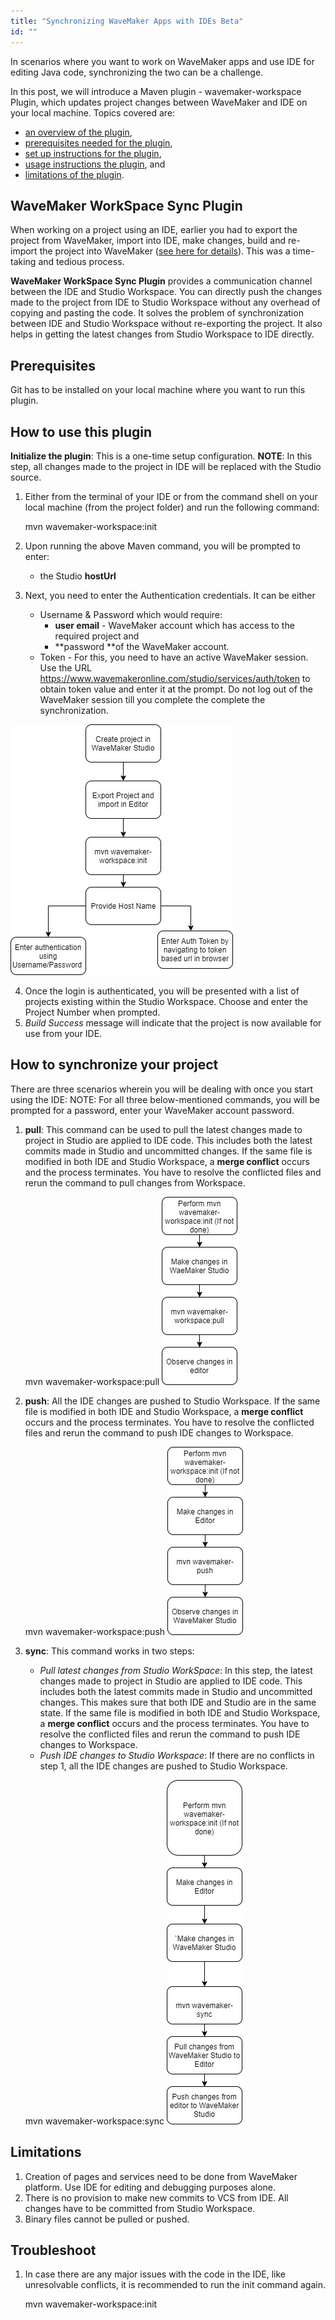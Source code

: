 ```yaml
---
title: "Synchronizing WaveMaker Apps with IDEs Beta"
id: ""
---
```


In scenarios where you want to work on WaveMaker apps and use IDE for editing Java code, synchronizing the two can be a challenge.

In this post, we will introduce a Maven plugin - wavemaker-workspace Plugin, which updates project changes between WaveMaker and IDE on your local machine. Topics covered are:

- [an overview of the plugin](#overview),
- [prerequisites needed for the plugin](#prereq),
- [set up instructions for the plugin](#setup),
- [usage instructions the plugin](#usage), and
- [limitations of the plugin](#limits).

## WaveMaker WorkSpace Sync Plugin

When working on a project using an IDE, earlier you had to export the project from WaveMaker, import into IDE, make changes, build and re-import the project into WaveMaker ([see here for details](/learn/app-development/dev-integration/extending-application-using-ides/)). This was a time-taking and tedious process.

**WaveMaker WorkSpace Sync Plugin** provides a communication channel between the IDE and Studio Workspace. You can directly push the changes made to the project from IDE to Studio Workspace without any overhead of copying and pasting the code. It solves the problem of synchronization between IDE and Studio Workspace without re-exporting the project. It also helps in getting the latest changes from Studio Workspace to IDE directly.

## Prerequisites

Git has to be installed on your local machine where you want to run this plugin.

## How to use this plugin

**Initialize the plugin**: This is a one-time setup configuration. **NOTE**: In this step, all changes made to the project in IDE will be replaced with the Studio source.

1. Either from the terminal of your IDE or from the command shell on your local machine (from the project folder) and run the following command:
    
    mvn wavemaker-workspace:init
    
2. Upon running the above Maven command, you will be prompted to enter:
    - the Studio **hostUrl**
3. Next, you need to enter the Authentication credentials. It can be either
    - Username & Password which would require:
        - **user email** - WaveMaker account which has access to the required project and
        - **password **of the WaveMaker account.
    - Token - For this, you need to have an active WaveMaker session. Use the URL <https://www.wavemakeronline.com/studio/services/auth/token> to obtain 
    token value and enter it at the prompt. Do not log out of the WaveMaker session till you complete the complete the synchronization.
    
**[![](/learn/assets/InitFlow.jpg)](/learn/assets/InitFlow.jpg)**

4. Once the login is authenticated, you will be presented with a list of projects existing within the Studio Workspace. Choose and enter the Project Number when prompted.
5. _Build Success_ message will indicate that the project is now available for use from your IDE.

## How to synchronize your project

There are three scenarios wherein you will be dealing with once you start using the IDE: NOTE: For all three below-mentioned commands, you will be prompted for a password, enter your WaveMaker account password.

1. **pull**: This command can be used to pull the latest changes made to project in Studio are applied to IDE code. This
 includes both the latest commits made in Studio and uncommitted changes. If the same file is modified in both IDE and Studio Workspace, a **merge conflict** occurs and the process terminates. You have to resolve the conflicted files and rerun the command to pull changes from Workspace.
    
    mvn wavemaker-workspace:pull
**[![](/learn/assets/PullChangesFlow.jpg)](/learn/assets/PullChangesFlow.jpg)**
    
2. **push**: All the IDE changes are pushed to Studio Workspace. If the same file is modified in both IDE and Studio 
Workspace, a **merge conflict** occurs and the process terminates. You have to resolve the conflicted files and rerun the command to push IDE changes to Workspace.
    
    mvn wavemaker-workspace:push
**[![](/learn/assets/PushChangesFlow.jpg)](/learn/assets/PushChangesFlow.jpg)**    

3. **sync**:
    This command works in two steps:
    - _Pull latest changes from Studio WorkSpace_: In this step, the latest changes made to project in Studio are applied to IDE code. This includes both the latest commits made in Studio and uncommitted changes. This makes sure that both IDE and Studio are in the same state. If the same file is modified in both IDE and Studio Workspace, a **merge conflict** occurs and the process terminates. You have to resolve the conflicted files and rerun the command to push IDE changes to Workspace.
    - _Push IDE changes to Studio Workspace_: If there are no conflicts in step 1, all the IDE changes are pushed to Studio Workspace.
    
     mvn wavemaker-workspace:sync
    **[![](/learn/assets/SyncChangesFlow.jpg)](/learn/assets/SyncChangesFlow.jpg)**

## Limitations

1. Creation of pages and services need to be done from WaveMaker platform. Use IDE for editing and debugging purposes alone.
2. There is no provision to make new commits to VCS from IDE. All changes have to be committed from Studio Workspace.
3. Binary files cannot be pulled or pushed.

## Troubleshoot

1. In case there are any major issues with the code in the IDE, like unresolvable conflicts, it is recommended to run the init command again.
    
    mvn wavemaker-workspace:init
